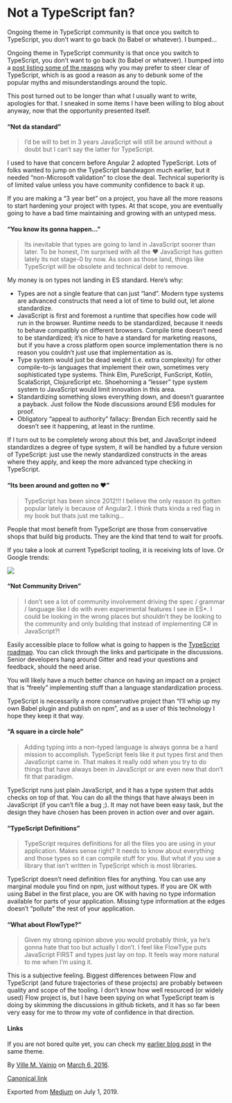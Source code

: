 # Not a TypeScript fan?

Ongoing theme in TypeScript community is that once you switch to TypeScript, you don’t want to go back (to Babel or whatever). I bumped…

Ongoing theme in TypeScript community is that once you switch to TypeScript, you don’t want to go back (to Babel or whatever). I bumped into a [post listing some of the reasons](https://medium.com/@amcdnl/why-i-m-not-a-typescript-fan-c5057d76aaa4) why you may prefer to steer clear of TypeScript, which is as good a reason as any to debunk some of the popular myths and misunderstandings around the topic.

This post turned out to be longer than what I usually want to write, apologies for that. I sneaked in some items I have been willing to blog about anyway, now that the opportunity presented itself.

#### “Not da standard”

> I’d be will to bet in 3 years JavaScript will still be around without a doubt but I can’t say the latter for TypeScript.

I used to have that concern before Angular 2 adopted TypeScript. Lots of folks wanted to jump on the TypeScript bandwagon much earlier, but it needed “non-Microsoft validation” to close the deal. Technical superiority is of limited value unless you have community confidence to back it up.

If you are making a “3 year bet” on a project, you have all the more reasons to start hardening your project with types. At that scope, you are eventually going to have a bad time maintaining and growing with an untyped mess.

#### “You know its gonna happen…”

> Its inevitable that types are going to land in JavaScript sooner than later. To be honest, I’m surprised with all the ❤ JavaScript has gotten lately its not stage-0 by now. As soon as those land, things like TypeScript will be obsolete and technical debt to remove.

My money is on types not landing in ES standard. Here’s why:

*   Types are not a single feature that can just “land”. Modern type systems are advanced constructs that need a lot of time to build out, let alone standardize.
*   JavaScript is first and foremost a runtime that specifies how code will run in the browser. Runtime needs to be standardized, because it needs to behave compatibly on different browsers. Compile time doesn’t need to be standardized; it’s nice to have a standard for marketing reasons, but if you have a cross platform open source implementation there is no reason you couldn’t just use that implementation as is.
*   Type system would just be dead weight (i.e. extra complexity) for other compile-to-js languages that implement their own, sometimes very sophisticated type systems. Think Elm, PureScript, FunScript, Kotlin, ScalaScript, ClojureScript etc. Shoehorning a “lesser” type system system to JavaScript would limit innovation in this area.
*   Standardizing something slows everything down, and doesn’t guarantee a payback. Just follow the Node discussions around ES6 modules for proof.
*   Obligatory “appeal to authority” fallacy: Brendan Eich recently said he doesn’t see it happening, at least in the runtime.

If I turn out to be completely wrong about this bet, and JavaScript indeed standardizes a degree of type system, it will be handled by a future version of TypeScript: just use the newly standardized constructs in the areas where they apply, and keep the more advanced type checking in TypeScript.

#### “Its been around and gotten no ❤”

> TypeScript has been since 2012!!! I believe the only reason its gotten popular lately is because of Angular2. I think thats kinda a red flag in my book but thats just me talking…

People that most benefit from TypeScript are those from conservative shops that build big products. They are the kind that tend to wait for proofs.

If you take a look at current TypeScript tooling, it is receiving lots of love. Or Google trends:

![](https://cdn-images-1.medium.com/max/800/1*Ci8Hx6zF3RvKugW-hso09Q.png)

#### “Not Community Driven”

> I don’t see a lot of community involvement driving the spec / grammar / language like I do with even experimental features I see in ES\*. I could be looking in the wrong places but shouldn’t they be looking to the community and only building that instead of implementing C# in JavaScript?!

Easily accessible place to follow what is going to happen is the [TypeScript roadmap](https://github.com/Microsoft/TypeScript/wiki/Roadmap). You can click through the links and participate in the discussions. Senior developers hang around Gitter and read your questions and feedback, should the need arise.

You will likely have a much better chance on having an impact on a project that is “freely” implementing stuff than a language standardization process.

TypeScript is necessarily a more conservative project than “I’ll whip up my own Babel plugin and publish on npm”, and as a user of this technology I hope they keep it that way.

#### “A square in a circle hole”

> Adding typing into a non-typed language is always gonna be a hard mission to accomplish. TypeScript feels like it put types first and then JavaScript came in. That makes it really odd when you try to do things that have always been in JavaScript or are even new that don’t fit that paradigm.

TypeScript runs just plain JavaScript, and it has a type system that adds checks on top of that. You can do all the things that have always been in JavaScript (if you can’t file a bug ;). It may not have been easy task, but the design they have chosen has been proven in action over and over again.

#### “TypeScript Definitions”

> TypeScript requires definitions for all the files you are using in your application. Makes sense right? It needs to know about everything and those types so it can compile stuff for you. But what if you use a library that isn’t written in TypeScript which is most libraries.

TypeScript doesn’t need definition files for anything. You can use any marginal module you find on npm, just without types. If you are OK with using Babel in the first place, you are OK with having no type information available for parts of your application. Missing type information at the edges doesn’t “pollute” the rest of your application.

#### “What about FlowType?”

> Given my strong opinion above you would probably think, ya he’s gonna hate that too but actually I don’t. I feel like FlowType puts JavaScript FIRST and types just lay on top. It feels way more natural to me when I’m using it.

This is a subjective feeling. Biggest differences between Flow and TypeScript (and future trajectories of these projects) are probably between quality and scope of the tooling. I don’t know how well resourced (or widely used) Flow project is, but I have been spying on what TypeScript team is doing by skimming the discussions in github tickets, and it has so far been very easy for me to throw my vote of confidence in that direction.

#### Links

If you are not bored quite yet, you can check my [earlier blog post](https://medium.com/@vivainio/typescript-is-pretty-good-d8fecf80ea0c#.193mvxkug) in the same theme.

By [Ville M. Vainio](https://medium.com/@vivainio) on [March 6, 2016](https://medium.com/p/68f088b58b6e).

[Canonical link](https://medium.com/@vivainio/not-a-typescript-fan-68f088b58b6e)

Exported from [Medium](https://medium.com) on July 1, 2019.
